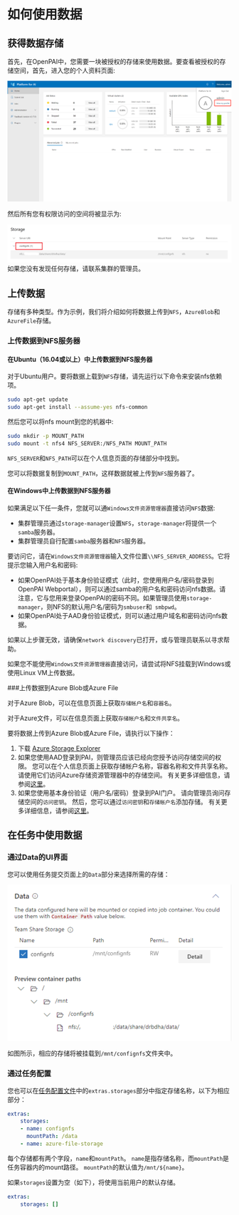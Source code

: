 # 如何使用数据

## 获得数据存储

首先，在OpenPAI中，您需要一块被授权的存储来使用数据。要查看被授权的存储空间，首先，进入您的个人资料页面:

![view profile](./imgs/view-profile.png "view profile")

然后所有您有权限访问的空间将被显示为:

![storage config](./imgs/storage-config.png "storage config")
如果您没有发现任何存储，请联系集群的管理员。

## 上传数据

存储有多种类型。作为示例，我们将介绍如何将数据上传到`NFS`，`AzureBlob`和`AzureFile`存储。

### 上传数据到NFS服务器

#### 在Ubuntu（16.04或以上）中上传数据到NFS服务器

对于Ubuntu用户。要将数据上载到`NFS`存储，请先运行以下命令来安装nfs依赖项。

```bash
sudo apt-get update
sudo apt-get install --assume-yes nfs-common
```

然后您可以将nfs mount到您的机器中:
```bash
sudo mkdir -p MOUNT_PATH
sudo mount -t nfs4 NFS_SERVER:/NFS_PATH MOUNT_PATH
```

`NFS_SERVER`和`NFS_PATH`可以在个人信息页面的存储部分中找到。

您可以将数据复制到`MOUNT_PATH`，这样数据就被上传到`NFS`服务器了。

#### 在Windows中上传数据到NFS服务器

如果满足以下任一条件，您就可以通`Windows文件资源管理器`直接访问`NFS`数据:

  - 集群管理员通过`storage-manager`设置`NFS`，`storage-manager`将提供一个`samba`服务器。 
  - 集群管理员自行配置`samba`服务器和`NFS`服务器。

要访问它，请在`Windows文件资源管理器`输入文件位置`\\NFS_SERVER_ADDRESS`。它将提示您输入用户名和密码:

  - 如果OpenPAI处于基本身份验证模式（此时，您使用用户名/密码登录到OpenPAI Webportal），则可以通过samba的用户名和密码访问nfs数据。请注意，它与您用来登录OpenPAI的密码不同。如果管理员使用`storage-manager`，则NFS的默认用户名/密码为`smbuser`和` smbpwd`。 
  - 如果OpenPAI处于AAD身份验证模式，则可以通过用户域名和密码访问nfs数据。

如果以上步骤无效，请确保`network discovery`已打开，或与管理员联系以寻求帮助。

如果您不能使用`Windows文件资源管理器`直接访问，请尝试将NFS挂载到Windows或使用Linux VM上传数据。

###上传数据到Azure Blob或Azure File

对于Azure Blob，可以在信息页面上获取`存储帐户名`和`容器名`。

对于Azure文件，可以在信息页面上获取`存储帐户名`和`文件共享名`。

要将数据上传到Azure Blob或Azure File，请执行以下操作：

1. 下载 [Azure Storage Explorer](https://azure.microsoft.com/en-us/features/storage-explorer/)
2. 如果您使用AAD登录到PAI，则管理员应该已经向您授予访问存储空间的权限。 您可以在个人信息页面上获取存储帐户名称，容器名称和文件共享名称。 请使用它们访问Azure存储资源管理器中的存储空间。 有关更多详细信息，请参阅[这里](https://docs.microsoft.com/en-us/azure/vs-azure-tools-storage-manage-with-storage-explorer?tabs=windows#add-a-resource-via-azure-ad)。
3. 如果您使用基本身份验证（用户名/密码）登录到PAI门户。 请向管理员询问存储空间的`访问密钥`。 然后，您可以通过`访问密钥`和`存储帐户名`添加存储。 有关更多详细信息，请参阅[这里](https://docs.microsoft.com/en-us/azure/vs-azure-tools-storage-manage-with-storage-explorer?tabs=windows#use-a-name-and-key)。

## 在任务中使用数据

### 通过Data的UI界面 

您可以使用任务提交页面上的`Data`部分来选择所需的存储：

![storage submit](./imgs/storage-submit-data.png "storage submit")

如图所示，相应的存储将被挂载到`/mnt/confignfs`文件夹中。

### 通过任务配置

您也可以在[任务配置文件](./如何使用高级任务设置.md#job-protocol-export-and-import-jobs)中的`extras.storages`部分中指定存储名称，以下为相应部分：

```yaml
extras:
    storages:
    - name: confignfs
      mountPath: /data
    - name: azure-file-storage
```

每个存储都有两个字段，`name`和`mountPath`。 `name`是指存储名称，而`mountPath`是任务容器内的mount路径。 `mountPath`的默认值为`/mnt/${name}`。

如果`storages`设置为空（如下），将使用当前用户的默认存储。

```yaml
extras:
    storages: []
```


